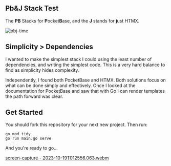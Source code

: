 ## Pb&J Stack Test

The **PB** Stacks for **P**ocket**B**ase, and the **J** stands for **j**ust HTMX.


![pbj-time](https://github.com/ccutch/pb-j-stack/assets/4782109/88da34d6-410c-4a7b-b7c7-0cc65ae79cb9)


## Simplicity > Dependencies

I wanted to make the simplest stack I could using the least number of dependencies, and writing the simplest code. This is a very hard balance to find as simplicity hides complexity.

Independently, I found both PocketBase and HTMX. Both solutions focus on what can be done simply and effectively. Once I looked at the documentation for PocketBase and saw that with Go I can render templates the path forward was clear.


## Get Started

You should fork this repository for your next new project. Then run:

```
go mod tidy
go run main.go serve

```

And you're ready to go...

[screen-capture - 2023-10-19T012556.063.webm](https://github.com/ccutch/pb-j-stack/assets/4782109/05880133-0a41-4062-bf59-b84fcfec2645)



